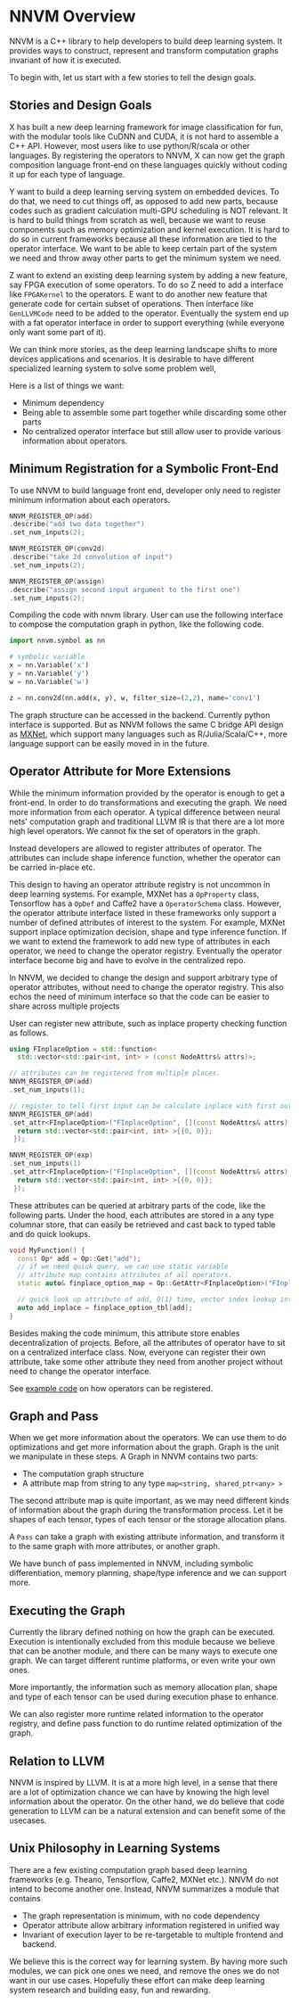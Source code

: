 # NNVM Overview

NNVM is a C++ library to help developers to build deep learning system.
It provides ways to construct, represent and transform computation graphs
invariant of how it is executed.

To begin with, let us start with a few stories to tell the design goals.

## Stories and Design Goals

X has built a new deep learning framework for image classification for fun,
with the modular tools like CuDNN and CUDA, it is not hard to assemble a C++ API.
However, most users like to use python/R/scala or other languages.
By registering the operators to NNVM, X can now get the graph composition
language front-end on these languages quickly without coding it up for
each type of language.

Y want to build a deep learning serving system on embedded devices.
To do that, we need to cut things off, as opposed to add new parts,
because codes such as gradient calculation multi-GPU scheduling is NOT relevant.
It is hard to build things from scratch as well, because we want to
reuse components such as memory optimization and kernel execution.
It is hard to do so in current frameworks because all these information
are tied to the operator interface. We want to be able to keep
certain part of the system we need and throw away other parts
to get the minimum system we need.

Z want to extend an existing deep learning system by adding a new feature,
say FPGA execution of some operators. To do so Z need to add a interface like ```FPGAKernel```
to the operators. E want to do another new feature that generate code for
certain subset of operations. Then interface like ```GenLLVMCode``` need to be added
to the operator. Eventually the system end up with a fat operator interface
in order to support everything (while everyone only want some part of it).

We can think more stories, as the deep learning landscape shifts to more devices
applications and scenarios. It is desirable to have different specialized
learning system to solve some problem well,

Here is a list of things we want:
- Minimum dependency
- Being able to assemble some part together while discarding some other parts
- No centralized operator interface but still allow user to provide various information about operators.

## Minimum Registration for a Symbolic Front-End
To use NNVM to build language front end, developer only need to register
minimum information about each operators.

```c++
NNVM_REGISTER_OP(add)
.describe("add two data together")
.set_num_inputs(2);

NNVM_REGISTER_OP(conv2d)
.describe("take 2d convolution of input")
.set_num_inputs(2);

NNVM_REGISTER_OP(assign)
.describe("assign second input argument to the first one")
.set_num_inputs(2);
```

Compiling the code with nnvm library. User can use the following interface
to compose the computation graph in python, like the following code.

```python
import nnvm.symbol as nn

# symbolic variable
x = nn.Variable('x')
y = nn.Variable('y')
w = nn.Variable('w')

z = nn.conv2d(nn.add(x, y), w, filter_size=(2,2), name='conv1')
```

The graph structure can be accessed in the backend. Currently python interface is supported.
But as NNVM follows the same C bridge API design as [MXNet](https://github.com/dmlc/mxnet),
which support many languages such as R/Julia/Scala/C++, more language support can be easily
moved in in the future.

## Operator Attribute for More Extensions

While the minimum information provided by the operator is enough to get a front-end.
In order to do transformations and executing the graph. We need more information from each operator.
A typical difference between neural nets' computation graph and traditional LLVM IR is that
there are a lot more high level operators. We cannot fix the set of operators in the graph.

Instead developers are allowed to register attributes of operator. The attributes can include shape
inference function, whether the operator can be carried in-place etc.

This design to having an operator attribute registry is not uncommon in deep learning systems.
For example, MXNet has a ```OpProperty``` class, Tensorflow has a ```OpDef``` and Caffe2 have a ```OperatorSchema``` class.
However, the operator attribute interface listed in these frameworks only support a number of defined attributes of interest to the system.
For example, MXNet support inplace optimization decision, shape and type inference function.
If we want to extend the framework to add new type of attributes in each operator, we need to change the operator registry.
Eventually the operator interface become big and have to evolve in the centralized repo.

In NNVM, we decided to change the design and support arbitrary type of operator attributes,
without need to change the operator registry. This also echos the need of minimum interface
so that the code can be easier to share across multiple projects

User can register new attribute, such as inplace property checking function as follows.
```c++
using FInplaceOption = std::function<
  std::vector<std::pair<int, int> > (const NodeAttrs& attrs)>;

// attributes can be registered from multiple places.
NNVM_REGISTER_OP(add)
.set_num_inputs(1);

// register to tell first input can be calculate inplace with first output
NNVM_REGISTER_OP(add)
.set_attr<FInplaceOption>("FInplaceOption", [](const NodeAttrs& attrs) {
  return std::vector<std::pair<int, int> >{{0, 0}};
 });

NNVM_REGISTER_OP(exp)
.set_num_inputs(1)
.set_attr<FInplaceOption>("FInplaceOption", [](const NodeAttrs& attrs) {
  return std::vector<std::pair<int, int> >{{0, 0}};
 });
```

These attributes can be queried at arbitrary parts of the code, like the following parts.
Under the hood, each attributes are stored in a any type columnar store,
that can easily be retrieved and cast back to typed table and do quick lookups.

```c++
void MyFunction() {
  const Op* add = Op::Get("add");
  // if we need quick query, we can use static variable
  // attribute map contains attributes of all operators.
  static auto& finplace_option_map = Op::GetAttr<FInplaceOption>("FInplaceOption");

  // quick look up attribute of add, O(1) time, vector index lookup internally.
  auto add_inplace = finplace_option_tbl[add];
}
```
Besides making the code minimum, this attribute store enables decentralization of projects.
Before, all the attributes of operator have to sit on a centralized interface class.
Now, everyone can register their own attribute, take some other attribute they need from another project
without need to change the operator interface.

See [example code](../example/src/operator.cc) on how operators can be registered.

## Graph and Pass

When we get more information about the operators.
We can use them to do optimizations and get more information about the graph.
Graph is the unit we manipulate in these steps. A Graph in NNVM contains
two parts:
- The computation graph structure
- A attribute map from string to any type ```map<string, shared_ptr<any> >```

The second attribute map is quite important, as we may need different kinds
of information about the graph during the transformation process. Let it be
shapes of each tensor, types of each tensor or the storage allocation plans.

A ```Pass``` can take a graph with existing attribute information,
and transform it to the same graph with more attributes, or another graph.

We have bunch of pass implemented in NNVM, including symbolic differentiation,
memory planning, shape/type inference and we can support more.

## Executing the Graph

Currently the library defined nothing on how the graph can be executed.
Execution is intentionally excluded from this module because we believe
that can be another module, and there can be many ways to execute one graph.
We can target different runtime platforms, or even write your own ones.

More importantly, the information such as memory allocation plan,
shape and type of each tensor can be used during execution phase
to enhance.

We can also register more runtime related information to the operator registry,
and define pass function to do runtime related optimization of the graph.

## Relation to LLVM

NNVM is inspired by LLVM. It is at a more high level, in a sense that there are a lot of optimization
chance we can have by knowing the high level information about the operator.
On the other hand, we do believe that code generation to LLVM can be a natural extension and can benefit some of the usecases.

## Unix Philosophy in Learning Systems

There are a few existing computation graph based deep learning frameworks (e.g. Theano, Tensorflow, Caffe2, MXNet etc.).
NNVM do not intend to become another one. Instead, NNVM summarizes a module that contains

- The graph representation is minimum, with no code dependency
- Operator attribute allow arbitrary information registered in unified way
- Invariant of execution layer to be re-targetable to multiple frontend and backend.

We believe this is the correct way for learning system.
By having more such modules, we can pick one ones we need, and remove the ones we do not want in our use cases.
Hopefully these effort can make deep learning system research and building easy, fun and rewarding.
